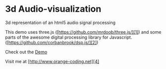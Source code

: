 3d Audio-visualization
======================

3d representation of an html5 audio signal processing

This demo uses three.js ([https://github.com/mrdoob/three.js/][1]) and some parts of the awesome digital processing library for Javascript. ([https://github.com/corbanbrook/dsp.js/][2])

Check out the [Demo][3]

Visit me at [http://www.orange-coding.net][4]


  [1]: https://github.com/mrdoob/three.js/
  [2]: https://github.com/corbanbrook/dsp.js/
  [3]: http://www.orange-coding.net/audio
  [4]: http://www.orange-coding.net